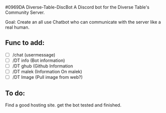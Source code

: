 #0969DA Diverse-Table-DiscBot
A Discord bot for the Diverse Table's Community Server. 

Goal: Create an all use Chatbot who can communicate with the server like a real human. 

## Func to add: 
- [ ]   /chat (usermessage)
- [ ]   /DT info (Bot information)
- [ ]   /DT ghub (Github Information
- [ ]   /DT malek (Information On malek)
- [ ]   /DT Image (Pull image from web?)
  
## To do: 
  Find a good hosting site. 
  get the bot tested and finished. 
